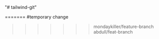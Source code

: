 "# tailwind-git" 

=======
#temporary change
>>>>>>> mondaykiller/feature-branch
>>>>>>> abdull/feat-branch
